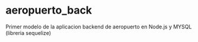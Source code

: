 # aeropuerto_back
Primer modelo de la aplicacion backend de aeropuerto en Node.js y MYSQL (libreria sequelize)
